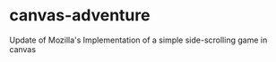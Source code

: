 canvas-adventure
================

Update of Mozilla's Implementation of a simple side-scrolling game in canvas
